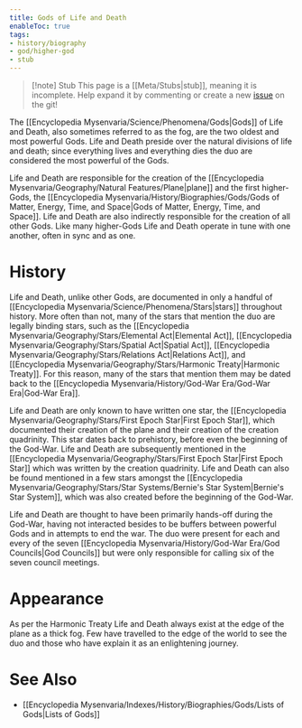 ```yaml
---
title: Gods of Life and Death
enableToc: true
tags:
- history/biography
- god/higher-god
- stub
---
```


> [!note] Stub
> This page is a [[Meta/Stubs|stub]], meaning it is incomplete. Help expand it by commenting or create a new [issue](https://github.com/RagtimeGal/quartz--encyclopedia-mysenvaria/issues/new/choose) on the git!

The [[Encyclopedia Mysenvaria/Science/Phenomena/Gods|Gods]] of Life and Death, also sometimes referred to as the fog, are the two oldest and most powerful Gods. Life and Death preside over the natural divisions of life and death; since everything lives and everything dies the duo are considered the most powerful of the Gods.

Life and Death are responsible for the creation of the [[Encyclopedia Mysenvaria/Geography/Natural Features/Plane|plane]] and the first higher-Gods, the [[Encyclopedia Mysenvaria/History/Biographies/Gods/Gods of Matter, Energy, Time, and Space|Gods of Matter, Energy, Time, and Space]]. Life and Death are also indirectly responsible for the creation of all other Gods. Like many higher-Gods Life and Death operate in tune with one another, often in sync and as one.
# History
Life and Death, unlike other Gods, are documented in only a handful of [[Encyclopedia Mysenvaria/Science/Phenomena/Stars|stars]] throughout history. More often than not, many of the stars that mention the duo are legally binding stars, such as the [[Encyclopedia Mysenvaria/Geography/Stars/Elemental Act|Elemental Act]], [[Encyclopedia Mysenvaria/Geography/Stars/Spatial Act|Spatial Act]], [[Encyclopedia Mysenvaria/Geography/Stars/Relations Act|Relations Act]], and [[Encyclopedia Mysenvaria/Geography/Stars/Harmonic Treaty|Harmonic Treaty]]. For this reason, many of the stars that mention them may be dated back to the [[Encyclopedia Mysenvaria/History/God-War Era/God-War Era|God-War Era]]. 

Life and Death are only known to have written one star, the [[Encyclopedia Mysenvaria/Geography/Stars/First Epoch Star|First Epoch Star]], which documented their creation of the plane and their creation of the creation quadrinity. This star dates back to prehistory, before even the beginning of the God-War. Life and Death are subsequently mentioned in the [[Encyclopedia Mysenvaria/Geography/Stars/First Epoch Star|First Epoch Star]] which was written by the creation quadrinity. Life and Death can also be found mentioned in a few stars amongst the [[Encyclopedia Mysenvaria/Geography/Stars/Star Systems/Bernie's Star System|Bernie's Star System]], which was also created before the beginning of the God-War.

Life and Death are thought to have been primarily hands-off during the God-War, having not interacted besides to be buffers between powerful Gods and in attempts to end the war. The duo were present for each and every of the seven [[Encyclopedia Mysenvaria/History/God-War Era/God Councils|God Councils]] but were only responsible for calling six of the seven council meetings.
# Appearance
As per the Harmonic Treaty Life and Death always exist at the edge of the plane as a thick fog. Few have travelled to the edge of the world to see the duo and those who have explain it as an enlightening journey.
# See Also
- [[Encyclopedia Mysenvaria/Indexes/History/Biographies/Gods/Lists of Gods|Lists of Gods]]